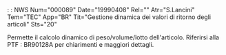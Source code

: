  :  : NWS Num="000089" Date="19990408" Rel="" Atr="S.Lancini" Tem="TEC" App="BR" Tit="Gestione dinamica dei valori di ritorno degli articoli" Sts="20"

Permette il calcolo dinamico di peso/volume/lotto dell'articolo.
Riferirsi alla PTF  :  BR90128A per chiarimenti e maggiori dettagli.

